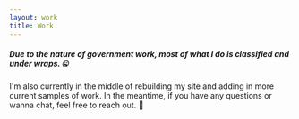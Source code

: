 ```yaml
---
layout: work
title: Work
---
```


##### Due to the nature of government work, most of what I do is classified and under wraps. 🤐
I'm also currently in the middle of rebuilding my site and adding in more current samples of work. In the meantime, if you have any questions or wanna chat, feel free to reach out. 📮
